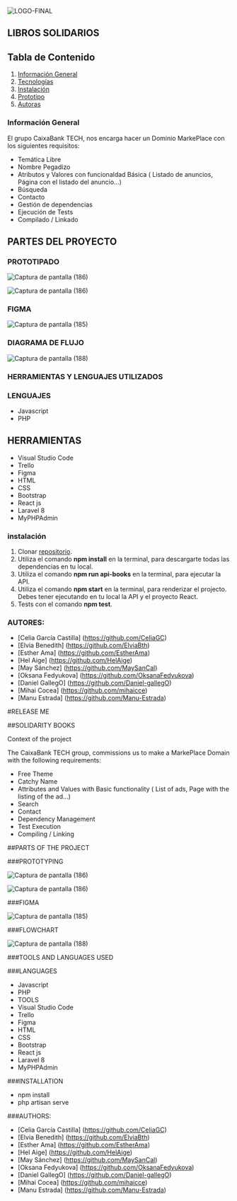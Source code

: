 

![LOGO-FINAL](https://user-images.githubusercontent.com/116894398/220902273-c037c5fb-59ce-41cf-8f00-503e21372b23.png)


## LIBROS SOLIDARIOS


## Tabla de Contenido
1. [Información General](#Info-General)
2. [Tecnologías](#Tecnologías)
3. [Instalación](#Instalación)
4. [Prototipo](#Prototipo)
5. [Autoras](#Autoras)


### Información General

El grupo CaixaBank TECH, nos encarga hacer un Dominio MarkePlace con los siguientes requisitos:
- Temática Libre
- Nombre Pegadizo
- Atributos y Valores con funcionaldad Básica ( Listado de anuncios, Página con el listado del anuncio...)
- Búsqueda
- Contacto
- Gestión de dependencias
- Ejecución de Tests
- Compilado / Linkado


## PARTES DEL PROYECTO

### PROTOTIPADO 


![Captura de pantalla (186)](https://user-images.githubusercontent.com/116894398/220854482-4ba4ba32-1b3a-4236-92ef-ceb9b6c289b9.png)


![Captura de pantalla (186)](https://user-images.githubusercontent.com/116894398/220854591-8a970647-1727-4a46-99a7-8feeb8116110.png)


### FIGMA


![Captura de pantalla (185)](https://user-images.githubusercontent.com/116894398/220854782-1a717cba-08bd-4383-8f73-81e59af75d26.png)

### DIAGRAMA DE FLUJO




![Captura de pantalla (188)](https://user-images.githubusercontent.com/116894398/220854939-aed8532c-c7ac-4ba7-b0c1-fefed89d3b78.png)


### HERRAMIENTAS Y LENGUAJES UTILIZADOS

### LENGUAJES
- Javascript
- PHP

## HERRAMIENTAS
- Visual Studio Code
- Trello
- Figma
- HTML
- CSS
- Bootstrap
- React js
- Laravel 8
- MyPHPAdmin


### instalación
1. Clonar [repositorio](https://github.com/HackF5Equipo10/releerte).
2. Utiliza el comando <strong>npm install</strong> en la terminal, para descargarte todas las dependencias en tu local.
3. Utiliza el comando <strong>npm run api-books</strong> en la terminal, para ejecutar la API.
4. Utiliza el comando <strong>npm start</strong> en la terminal, para renderizar el projecto.
Debes tener ejecutando en tu local la API y el proyecto React.
5. Tests con el comando <strong>npm test</strong>. 


### AUTORES:
- [Celia García Castilla] (https://github.com/CeliaGC)
- [Elvia Benedith] (https://github.com/ElviaBth)
- [Esther Ama] (https://github.com/EstherAma)
- [Hel Aige] (https://github.com/HelAige)
- [May Sánchez] (https://github.com/MaySanCal)
- [Oksana Fedyukova] (https://github.com/OksanaFedyukova)
- [Daniel GallegO] (https://github.com/Daniel-gallegO)
- [Mihai Cocea] (https://github.com/mihaicce)
- [Manu Estrada] (https://github.com/Manu-Estrada)




#RELEASE ME


##SOLIDARITY BOOKS

Context of the project

The CaixaBank TECH group, commissions us to make a MarkePlace Domain with the following requirements:

- Free Theme
- Catchy Name
- Attributes and Values with Basic functionality ( List of ads, Page with the listing of the ad...)
- Search
- Contact
- Dependency Management
- Test Execution
- Compiling / Linking


##PARTS OF THE PROJECT

###PROTOTYPING

![Captura de pantalla (186)](https://user-images.githubusercontent.com/116894398/220854482-4ba4ba32-1b3a-4236-92ef-ceb9b6c289b9.png)

![Captura de pantalla (186)](https://user-images.githubusercontent.com/116894398/220854591-8a970647-1727-4a46-99a7-8feeb8116110.png)

###FIGMA

![Captura de pantalla (185)](https://user-images.githubusercontent.com/116894398/220854782-1a717cba-08bd-4383-8f73-81e59af75d26.png)

###FLOWCHART

![Captura de pantalla (188)](https://user-images.githubusercontent.com/116894398/220854939-aed8532c-c7ac-4ba7-b0c1-fefed89d3b78.png)

###TOOLS AND LANGUAGES USED

###LANGUAGES

- Javascript
- PHP
- TOOLS
- Visual Studio Code
- Trello
- Figma
- HTML
- CSS
- Bootstrap
- React js
- Laravel 8
- MyPHPAdmin


###INSTALLATION
- npm install
- php artisan serve


###AUTHORS:
- [Celia García Castilla] (https://github.com/CeliaGC)
- [Elvia Benedith] (https://github.com/ElviaBth)
- [Esther Ama] (https://github.com/EstherAma)
- [Hel Aige] (https://github.com/HelAige)
- [May Sánchez] (https://github.com/MaySanCal)
- [Oksana Fedyukova] (https://github.com/OksanaFedyukova)
- [Daniel GallegO] (https://github.com/Daniel-gallegO)
- [Mihai Cocea] (https://github.com/mihaicce)
- [Manu Estrada] (https://github.com/Manu-Estrada)
